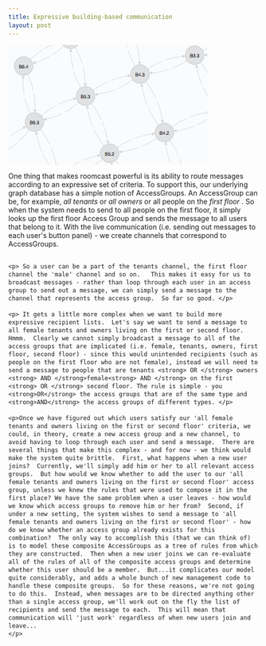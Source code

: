 ```yaml
---
title: Expressive building-based communication
layout: post
---
```

<div class="row">
  <div class="large-4 columns">
    <img src="/assets/img/buildinggraph.png"/>
  </div>
  <div class="large-6 columns">
    <p>One thing that makes roomcast powerful is its ability to route messages according to an expressive set of criteria.  To support this, our underlying graph database has a simple notion of AccessGroups.  An AccessGroup can be, for example,<i> all tenants </i> or <i> all owners </i> or all people on the <i> first floor </i>.  So when the system needs to send to all people on the first floor, it simply looks up the first floor Access Group and sends the message to all users that belong to it.  With the live communication (i.e. sending out messages to each user's button panel) - we create channels that correspond to AccessGroups. </p> 
  </div>
</div>

<div class="row">
  <div class="large-10 columns">
  	
  	<p> So a user can be a part of the tenants channel, the first floor channel the 'male' channel and so on.   This makes it easy for us to broadcast messages - rather than loop through each user in an access group to send out a message, we can simply send a message to the channel that represents the access group.  So far so good. </p>
  	
    <p> It gets a little more complex when we want to build more expressive recipient lists.  Let's say we want to send a message to all female tenants and owners living on the first or second floor.  Hmmm.  Clearly we cannot simply broadcast a message to all of the access groups that are implicated (i.e. female, tenants, owners, first floor, second floor) - since this would unintended recipients (such as people on the first floor who are not female), instead we will need to send a message to people that are tenants <strong> OR </strong> owners <strong> AND </strong>female<strong> AND </strong> on the first <strong> OR </strong> second floor. The rule is simple - you <strong>OR</strong> the access groups that are of the same type and <strong>AND</strong> the access groups of different types. </p>
    
    <p>Once we have figured out which users satisfy our 'all female tenants and owners living on the first or second floor' criteria, we could, in theory, create a new access group and a new channel, to avoid having to loop through each user and send a message.  There are several things that make this complex - and for now - we think would make the system quite brittle.  First, what happens when a new user joins?  Currently, we'll simply add him or her to all relevant access groups.  But how would we know whether to add the user to our 'all female tenants and owners living on the first or second floor' access group, unless we knew the rules that were used to compose it in the first place? We have the same problem when a user leaves - how would we know which access groups to remove him or her from?  Second, if under a new setting, the system wishes to send a message to 'all female tenants and owners living on the first or second floor' - how do we know whether an access group already exists for this combination?  The only way to accomplish this (that we can think of) is to model these composite AccessGroups as a tree of rules from which they are constructed.  Then when a new user joins we can re-evaluate all of the rules of all of the composite access groups and determine whether this user should be a member.  But...it complicates our model quite considerably, and adds a whole bunch of new management code to handle these composite groups.  So for these reasons, we're not going to do this.  Instead, when messages are to be directed anything other than a single access group, we'll work out on the fly the list of recipients and send the message to each.  This will mean that communication will 'just work' regardless of when new users join and leave... 
    </p>
  </div>
</div>
